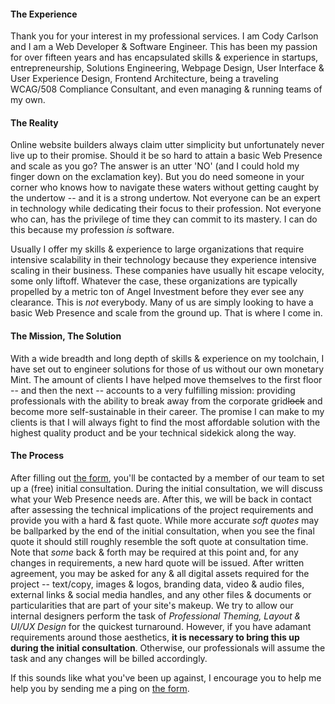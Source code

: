 
#### The Experience
Thank you for your interest in my professional services. I am Cody Carlson and I am a Web Developer & Software Engineer. This has been my passion for over fifteen years and has encapsulated skills & experience in startups, entrepreneurship, Solutions Engineering, Webpage Design, User Interface & User Experience Design, Frontend Architecture, being a traveling WCAG/508 Compliance Consultant, and even managing & running teams of my own.

#### The Reality
Online website builders always claim utter simplicity but unfortunately never live up to their promise. Should it be so hard to attain a basic Web Presence and scale as you go? The answer is an utter 'NO' (and I could hold my finger down on the exclamation key). But you do need someone in your corner who knows how to navigate these waters without getting caught by the undertow -- and it is a strong undertow. Not everyone can be an expert in technology while dedicating their focus to their profession. Not everyone who can, has the privilege of time they can commit to its mastery. I can do this because my profession _is_ software.

Usually I offer my skills & experience to large organizations that require intensive scalability in their technology because they experience intensive scaling in their business. These companies have usually hit escape velocity, some only liftoff. Whatever the case, these organizations are typically propelled by a metric ton of Angel Investment before they ever see any clearance. This is _not_ everybody. Many of us are simply looking to have a basic Web Presence and scale from the ground up. That is where I come in.

#### The Mission, The Solution
With a wide breadth and long depth of skills & experience on my toolchain, I have set out to engineer solutions for those of us without our own monetary Mint. The amount of clients I have helped move themselves to the first floor -- and then the next -- accounts to a very fulfilling mission: providing professionals with the ability to break away from the corporate grid~~lock~~ and become more self-sustainable in their career. The promise I can make to my clients is that I will always fight to find the most affordable solution with the highest quality product and be your technical sidekick along the way.

#### The Process
After filling out <a href="#/contact">the form</a>, you'll be contacted by a member of our team to set up a (free) initial consultation. During the initial consultation, we will discuss what your Web Presence needs are. After this, we will be back in contact after assessing the technical implications of the project requirements and provide you with a hard & fast quote. While more accurate _soft quotes_ may be ballparked by the end of the initial consultation, when you see the final quote it should still roughly resemble the soft quote at consultation time. Note that _some_ back & forth may be required at this point and, for any changes in requirements, a new hard quote will be issued. After written agreement, you may be asked for any & all digital assets required for the project -- text/copy, images & logos, branding data, video & audio files, external links & social media handles, and any other files & documents or particularities that are part of your site's makeup. We try to allow our internal designers perform the task of _Professional Theming, Layout & UI/UX Design_ for the quickest turnaround. However, if you have adamant requirements around those aesthetics, **it is necessary to bring this up during the initial consultation**. Otherwise, our professionals will assume the task and any changes will be billed accordingly.

If this sounds like what you've been up against, I encourage you to help me help you by sending me a ping on <a href="#/contact">the form</a>.

